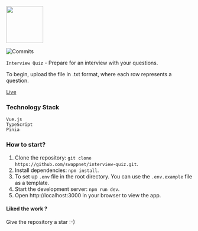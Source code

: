 <img align='center' src="public/favicon.ico" width="100px">

![Commits](https://img.shields.io/github/commit-activity/m/swappnet/interview-quiz)

`Interview Quiz` - Prepare for an interview with your questions.

To begin, upload the file in .txt format, where each row represents a question.

[Live](https://interview-quiz-bjsf.vercel.app/)


### Technology Stack

    Vue.js
    TypeScript
    Pinia

### How to start?

1.  Clone the repository: `git clone https://github.com/swappnet/interview-quiz.git`.
2.  Install dependencies: `npm install`.
3.  To set up `.env` file in the root directory. You can use the `.env.example` file as a template.
4.  Start the development server: `npm run dev`.
5.  Open http://localhost:3000 in your browser to view the app.

<h4>Liked the work ?</h4>
Give the repository a star :-)
